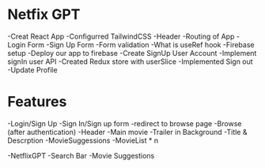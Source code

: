 # Netfix GPT

-Creat React App
-Configurred TailwindCSS
-Header
-Routing of App
-Login Form
-Sign Up Form
-Form validation
-What is useRef hook
-Firebase setup
-Deploy our app to firebase
-Create SignUp User Account
-Implement signIn user API
-Created Redux store with userSlice
-Implemented Sign out
-Update Profile

# Features

-Login/Sign Up
-Sign In/Sign up form
-redirect to browse page
-Browse (after authentication)
-Header
-Main movie
-Trailer in Background
-Title & Descrption
-MovieSuggessions
-MovieList \* n

-NetflixGPT
-Search Bar
-Movie Suggestions
